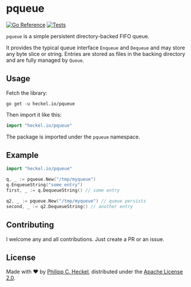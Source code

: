 # pqueue
[![Go Reference](https://pkg.go.dev/badge/heckel.io/pqueue.svg)](https://pkg.go.dev/heckel.io/pqueue)
[![Tests](https://github.com/binwiederhier/pqueue/workflows/test/badge.svg)](https://github.com/binwiederhier/pqueue/actions)

`pqueue` is a simple persistent directory-backed FIFO queue.

It provides the typical queue interface `Enqueue` and `Dequeue` and may store any byte slice or string. 
Entries are stored as files in the backing directory and are fully managed by `Queue`.

## Usage
Fetch the library:
```
go get -u heckel.io/pqueue
```
Then import it like this: 

```go
import "heckel.io/pqueue"
```
The package is imported under the `pqueue` namespace.

## Example

```go
import "heckel.io/pqueue"

q, _ := pqueue.New("/tmp/myqueue")
q.EnqueueString("some entry")
first, _ := q.DequeueString() // some entry

q2, _ := pqueue.New("/tmp/myqueue") // queue persists
second, _ := q2.DequeueString() // another entry
```

## Contributing
I welcome any and all contributions. Just create a PR or an issue.

## License
Made with ❤️ by [Philipp C. Heckel](https://heckel.io), distributed under the [Apache License 2.0](LICENSE).
